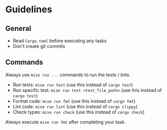 # Guidelines

## General

* Read `Cargo.toml` before executing any tasks
* Don't create git commits

## Commands

Always use `mise run ...` commands to run the tests / lints.

* Run tests: `mise run test` (use this instead of `cargo test`)
* Run specific test: `mise run test <test_file_path>` (use this instead of `cargo test`)
* Format code: `mise run fmt` (use this instead of `cargo fmt`)
* Lint code: `mise run lint` (use this instead of `cargo clippy`)
* Check types: `mise run check` (use this instead of `cargo check`)

Always execute `mise run fmt` after completing your task.
